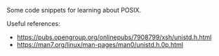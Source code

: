 Some code snippets for learning about POSIX.


Useful references:
* https://pubs.opengroup.org/onlinepubs/7908799/xsh/unistd.h.html
* https://man7.org/linux/man-pages/man0/unistd.h.0p.html
